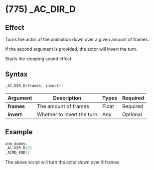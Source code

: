 # (775) _AC_DIR_D

## Effect

Turns the actor of the animation down over a given amount of frames.

If the second argument is provided, the actor will invert the turn.

Starts the stepping sound effect.

## Syntax

```c
_AC_DIR_D(frames, invert?)
```

| Argument | Description | Types | Required |
| - | - | - | - |
| **frames** | The amount of frames | Float | Required |
| **invert** | Whether to invert the turn | Any | Optional |

## Example

```c
anm_dummy:
_AC_DIR_D(8)
_ACMD_END()
```

The above script will turn the actor down over 8 frames.
